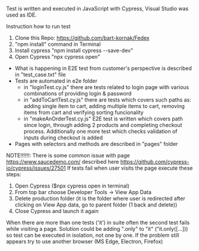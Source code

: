 Test is written and executed in JavaScript with Cypress, Visual Studio was used as IDE.

Instruction how to run test

1. Clone this Repo: https://github.com/bart-kornak/Fedex
2. "npm install" command in Terminal
3. Install cypress "npm install cypress --save-dev"
4. Open Cypress "npx cypress open"


- What is happening in E2E test from customer's perspective is described in "test_case.txt" file
- Tests are automated in e2e folder
    - in "loginTest.cy.js" there are tests related to login page with various combinations of providing login & password
    - in "addToCartTest.cy.js" there are tests which covers such paths as: adding single item to cart, adding multiple items to cart, removing items from cart and verifying sorting funcionality
    - in "makeAnOrderTest.cy.js" E2E test is written which covers path since login, through adding 2 products and completing checkout process. Additionally one more test which checks validation of inputs during checkout is added
- Pages with selectors and methods are described in "pages" folder

NOTE!!!!!!: 
There is some common issue with page https://www.saucedemo.com/ described here https://github.com/cypress-io/cypress/issues/27501
If tests fail when user visits the page execute these steps:
1. Open Cypress ($npx cypress open in terminal)
2. From top bar choose Developer Tools -> View App Data
3. Delete production folder (it is the folder where user is redirected after clicking on View App data, go to parent folder (1 back and delete))
4. Close Cypress and launch it again

When there are more than one tests ('it') in suite often the second test fails while visiting a page. Solution could be adding ".only" to "it" ("it.only([...])) so test can be executed in isolation, not one by one.
If the problem still appears try to use another browser (MS Edge, Electron, Firefox)